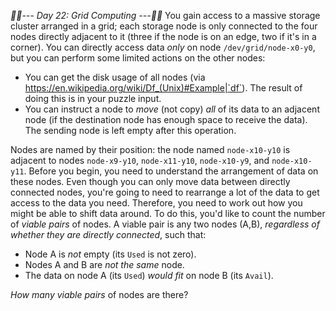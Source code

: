 *:calendar::calendar:--- Day 22: Grid Computing ---:calendar::calendar:*
You gain access to a massive storage cluster arranged in a grid; each storage node is only connected to the four nodes directly adjacent to it (three if the node is on an edge, two if it's in a corner).
You can directly access data *only* on node `/dev/grid/node-x0-y0`, but you can perform some limited actions on the other nodes:

- You can get the disk usage of all nodes (via <https://en.wikipedia.org/wiki/Df_(Unix)#Example|`df`>). The result of doing this is in your puzzle input.
- You can instruct a node to <span title="You suspect someone misunderstood the x86 MOV instruction.">*move*</span> (not copy) *all* of its data to an adjacent node (if the destination node has enough space to receive the data). The sending node is left empty after this operation.

Nodes are named by their position: the node named `node-x10-y10` is adjacent to nodes `node-x9-y10`, `node-x11-y10`, `node-x10-y9`, and `node-x10-y11`.
Before you begin, you need to understand the arrangement of data on these nodes. Even though you can only move data between directly connected nodes, you're going to need to rearrange a lot of the data to get access to the data you need.  Therefore, you need to work out how you might be able to shift data around.
To do this, you'd like to count the number of *viable pairs* of nodes.  A viable pair is any two nodes (A,B), *regardless of whether they are directly connected*, such that:

- Node A is *not* empty (its `Used` is not zero).
- Nodes A and B are *not the same* node.
- The data on node A (its `Used`) *would fit* on node B (its `Avail`).

*How many viable pairs* of nodes are there?
